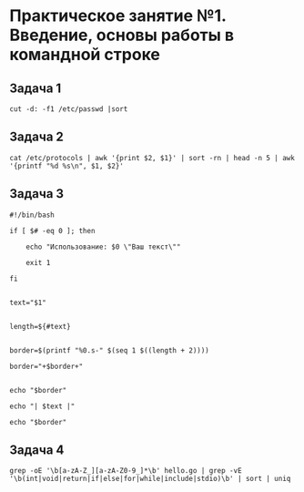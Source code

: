 # Практическое занятие №1. Введение, основы работы в командной строке


## Задача 1
```cut -d: -f1 /etc/passwd |sort```


## Задача 2
```cat /etc/protocols | awk '{print $2, $1}' | sort -rn | head -n 5 | awk '{printf "%d %s\n", $1, $2}'```


## Задача 3
```
#!/bin/bash

if [ $# -eq 0 ]; then

    echo "Использование: $0 \"Ваш текст\""

    exit 1

fi


text="$1"


length=${#text}


border=$(printf "%0.s-" $(seq 1 $((length + 2))))

border="+$border+"


echo "$border"

echo "| $text |"

echo "$border"
```            


## Задача 4
```
grep -oE '\b[a-zA-Z_][a-zA-Z0-9_]*\b' hello.go | grep -vE '\b(int|void|return|if|else|for|while|include|stdio)\b' | sort | uniq
```
